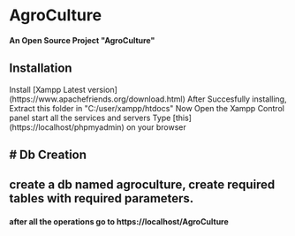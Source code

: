 # AgroCulture
<h4>An Open Source Project "AgroCulture"</h4>

<h2>Installation</h2>
<p>Install [Xampp Latest version](https://www.apachefriends.org/download.html)
After Succesfully installing, Extract this folder in "C:/user/xampp/htdocs"
Now Open the Xampp Control panel start all the services and servers
Type [this](https://localhost/phpmyadmin) on your browser</p>

<h2># Db Creation<h2/>
<p>create a db named agroculture, create required tables with required parameters.</p>
  
<h4>after all the operations go to https://localhost/AgroCulture</h4>
